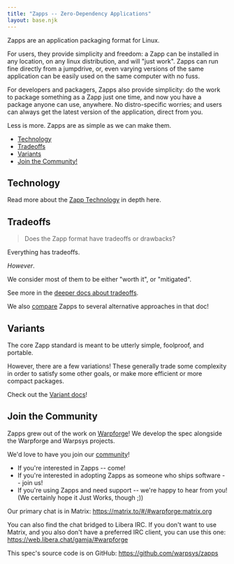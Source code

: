 ```yaml
---
title: "Zapps -- Zero-Dependency Applications"
layout: base.njk
---
```

Zapps are an application packaging format for Linux.

For users, they provide simplicity and freedom: a Zapp can be installed in any location, on any linux distribution, and will "just work".
Zapps can run fine directly from a jumpdrive, or, even varying versions of the same application can be easily used on the same computer with no fuss.

For developers and packagers, Zapps also provide simplicity: do the work to package something as a Zapp just one time,
and now you have a package anyone can use, anywhere.
No distro-specific worries; and users can always get the latest version of the application, direct from you.

Less is more.  Zapps are as simple as we can make them.


- [Technology](#technology)
- [Tradeoffs](#tradeoffs)
- [Variants](#variants)
- [Join the Community!](#join-the-community)


Technology
----------

Read more about the [Zapp Technology](./technology.md) in depth here.


Tradeoffs
---------

> Does the Zapp format have tradeoffs or drawbacks?

Everything has tradeoffs.

_However_.

We consider most of them to be either "worth it", or "mitigated".

See more in the [deeper docs about tradeoffs](compare.md#tradeoffs).

We also [compare](compare.md#how-is-this-different-from) Zapps to several alternative approaches in that doc!


Variants
--------

The core Zapp standard is meant to be utterly simple, foolproof, and portable.

However, there are a few variations!  These generally trade some complexity in order to satisfy some other goals, or make more efficient or more compact packages.

Check out the [Variant docs](varations.md)!


Join the Community
------------------

Zapps grew out of the work on [Warpforge](http://warpforge.io/)!
We develop the spec alongside the Warpforge and Warpsys projects.

We'd love to have you join our [community](https://warpforge.notion.site/Community-676332742afa4276be571f7d035d55db)!

- If you're interested in Zapps -- come!
- If you're interested in adopting Zapps as someone who ships software -- join us!
- If you're using Zapps and need support -- we're happy to hear from you!  (We certainly hope it Just Works, though ;))

Our primary chat is in Matrix: https://matrix.to/#/#warpforge:matrix.org

You can also find the chat bridged to Libera IRC.
If you don't want to use Matrix, and you also don't have a preferred IRC client, you can use this one: https://web.libera.chat/gamja/#warpforge

This spec's source code is on GitHub: https://github.com/warpsys/zapps
